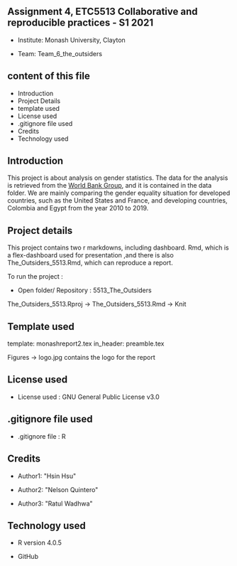 Assignment 4, ETC5513 Collaborative and reproducible practices - S1 2021
-------------------------------------------------------------------------------
- Institute: Monash University, Clayton

- Team: Team_6_the_outsiders

content of this file
-----------------------------
* Introduction        
* Project Details
* template used
* License used  
* .gitignore file used
* Credits 
* Technology used 


Introduction
-----------------------------

This project is about analysis on gender statistics. The data for the analysis is retrieved from the [World Bank Group](https://datacatalog.worldbank.org/dataset/gender-statistics), and it is contained in the data folder. We are mainly comparing the gender equality situation for developed countries, such as the United States and France, and developing countries, Colombia and Egypt from the year 2010 to 2019.

 Project details
-----------------------------

This project contains two r markdowns, including dashboard. Rmd, which is a flex-dashboard used for presentation ,and there is also The_Outsiders_5513.Rmd, which can reproduce a report. 

To run the project :

- Open folder/ Repository : 5513_The_Outsiders

The_Outsiders_5513.Rproj -> The_Outsiders_5513.Rmd -> Knit

Template used
-----------------------------
template: monashreport2.tex
in_header: preamble.tex

Figures -> logo.jpg contains the logo for the report

License used
-----------------------------
- License used : GNU General Public License v3.0

.gitignore file used 
-----------------------------
- .gitignore file : R

Credits  
-----------------------------
- Author1: "Hsin Hsu"

- Author2: "Nelson Quintero"

- Author3: "Ratul Wadhwa"


Technology used 
-----------------------------
- R version 4.0.5

- GitHub
